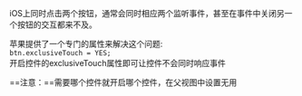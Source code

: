    iOS上同时点击两个按钮，通常会同时相应两个监听事件，甚至在事件中关闭另一个按钮的交互都来不及。

苹果提供了一个专门的属性来解决这个问题:  
`btn.exclusiveTouch = YES;`   
开启控件的exclusiveTouch属性即可让控件不会同时响应事件

==注意：==需要哪个控件就开启哪个控件，在父视图中设置无用